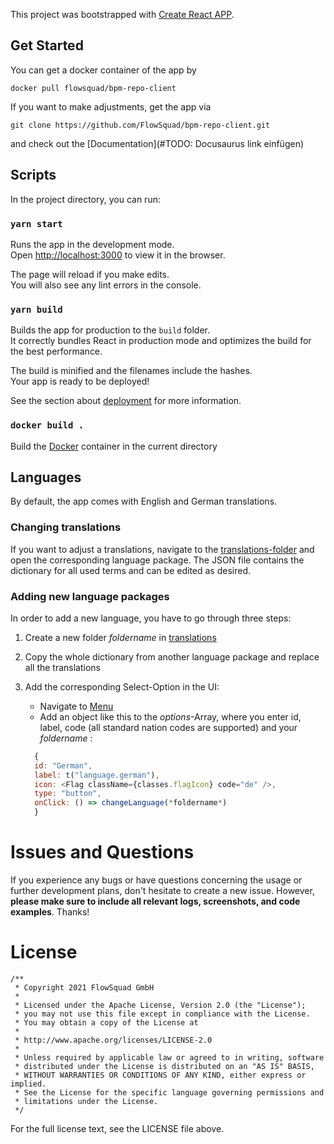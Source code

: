 This project was bootstrapped with [Create React APP](https://github.com/facebook/create-react-app).

## Get Started

You can get a docker container of the app by 
```
docker pull flowsquad/bpm-repo-client
```


If you want to make adjustments, get the app via 
```
git clone https://github.com/FlowSquad/bpm-repo-client.git
```
and check out the [Documentation](#TODO: Docusaurus link einfügen)


## Scripts

In the project directory, you can run:

### `yarn start`

Runs the app in the development mode.\
Open [http://localhost:3000](http://localhost:3000) to view it in the browser.

The page will reload if you make edits.\
You will also see any lint errors in the console.


### `yarn build`

Builds the app for production to the `build` folder.\
It correctly bundles React in production mode and optimizes the build for the best performance.

The build is minified and the filenames include the hashes.\
Your app is ready to be deployed!

See the section about [deployment](https://facebook.github.io/create-react-app/docs/deployment) for more information.

### `docker build .`

Build the [Docker](https://docs.docker.com/get-docker/) container in the current directory



## Languages

By default, the app comes with English and German translations.

### Changing translations

If you want to adjust a translations, navigate to the [translations-folder](public/translations) and open the corresponding language package. The JSON file contains the dictionary for all used terms and can be edited as desired.

### Adding new language packages

In order to add a new language, you have to go through three steps:
1. Create a new folder *foldername* in [translations](public/translations)
2. Copy the whole dictionary from another language package and replace all the translations
3. Add the corresponding Select-Option in the UI:
   - Navigate to [Menu](src/components/Layout/Menu/Menu.tsx)
    - Add an object like this to the *options*-Array, where you enter id, label, code (all standard nation codes are supported) and your *foldername* :
    
    ```javascript        
      {
      id: "German",
      label: t("language.german"),
      icon: <Flag className={classes.flagIcon} code="de" />,
      type: "button",
      onClick: () => changeLanguage(*foldername*)
      }
   ```




# Issues and Questions

If you experience any bugs or have questions concerning the usage or further development plans, don't hesitate to create a new issue. However, **please make sure to include all relevant logs, screenshots, and code examples**. Thanks!



# License

```
/**
 * Copyright 2021 FlowSquad GmbH
 *
 * Licensed under the Apache License, Version 2.0 (the "License");
 * you may not use this file except in compliance with the License.
 * You may obtain a copy of the License at
 *
 * http://www.apache.org/licenses/LICENSE-2.0
 *
 * Unless required by applicable law or agreed to in writing, software
 * distributed under the License is distributed on an "AS IS" BASIS,
 * WITHOUT WARRANTIES OR CONDITIONS OF ANY KIND, either express or implied.
 * See the License for the specific language governing permissions and
 * limitations under the License.
 */
```

For the full license text, see the LICENSE file above.
